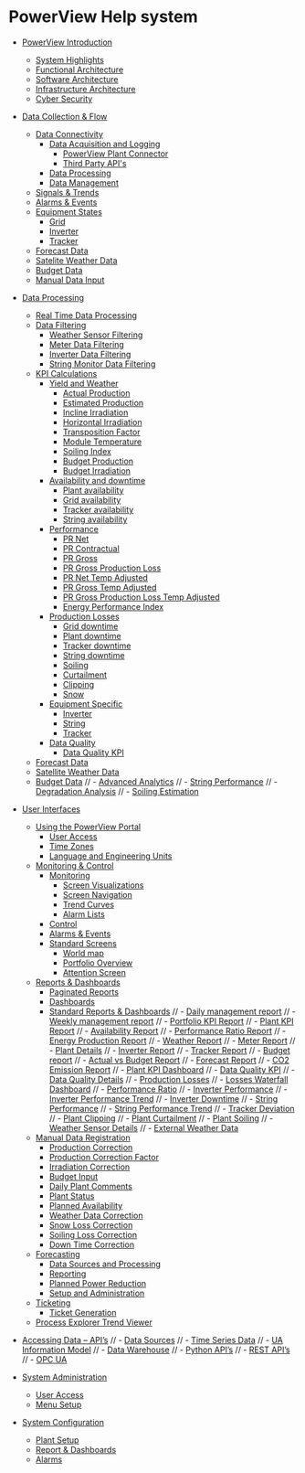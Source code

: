 # PowerView Help system

[](README.md)

- [PowerView Introduction](intro/README.md)
  - [System Highlights](intro/system_highlights.md)
  - [Functional Architecture](intro/functional_architecture.md)
  - [Software Architecture](intro/software_architecture.md)
  - [Infrastructure Architecture](intro/infrastructure_architecture.md)
  - [Cyber Security](intro/cyber_security.md)
- [Data Collection & Flow](data_collection/README.md)
  - [Data Connectivity](data_collection/connectivity/README.md)
    - [Data Acquisition and Logging](data_collection/connectivity/logging/README.md)
      - [PowerView Plant Connector](data_collection/connectivity/logging/plant_connector.md)
      - [Third Party API's](data_collection/connectivity/logging/third_party_APIs.md)
    - [Data Processing](data_collection/connectivity/processing.md)
    - [Data Management](data_collection/connectivity/management.md)
  - [Signals & Trends](data_collection/signals_trends.md)
  - [Alarms & Events](data_collection/alarms_and_events.md)
  - [Equipment States](data_collection/equipment_states/README.md)
    - [Grid](data_collection/equipment_states/grid.md)
    - [Inverter](data_collection/equipment_states/inverter.md)
    - [Tracker](data_collection/equipment_states/tracker.md)
  - [Forecast Data](data_collection/forecast_data.md)
  - [Satelite Weather Data](data_collection/satellite_weather_data.md)
  - [Budget Data](data_collection/budget_data.md)
  - [Manual Data Input](data_collection/manual_data_input.md)
- [Data Processing](data_processing/README.md)
  - [Real Time Data Processing](data_processing/real_time_data_processing.md)
  - [Data Filtering](data_processing/data_filtering/README.md)
    - [Weather Sensor Filtering](data_processing/data_filtering/weather_sensor_filtering.md)
    - [Meter Data Filtering](data_processing/data_filtering/meter_data_filtering.md)
    - [Inverter Data Filtering](data_processing/data_filtering/inverter_data_filtering.md)
    - [String Monitor Data Filtering](data_processing/data_filtering/string_monitor_data_filtering.md)
  - [KPI Calculations](data_processing/kpi/README.md)
    - [Yield and Weather](data_processing/kpi/yield_and_weather/README.md)
      - [Actual Production](data_processing/kpi/yield_and_weather/actual_production.md)
      - [Estimated Production](data_processing/kpi/yield_and_weather/estimated_production.md)
      - [Incline Irradiation](data_processing/kpi/yield_and_weather/incline_irradiation.md)
      - [Horizontal Irradiation](data_processing/kpi/yield_and_weather/horizontal_irradiation.md)
      - [Transposition Factor](data_processing/kpi/yield_and_weather/transposition_factor.md)
      - [Module Temperature](data_processing/kpi/yield_and_weather/module_temperature.md)
      - [Soiling Index](data_processing/kpi/yield_and_weather/soiling_index.md)
      - [Budget Production](data_processing/kpi/yield_and_weather/budget_production.md)
      - [Budget Irradiation](data_processing/kpi/yield_and_weather/budget_irradiation.md)
    - [Availability and downtime](data_processing/kpi/availability_and_downtime/README.md)
      - [Plant availability](data_processing/kpi/availability_and_downtime/plant_availability.md)
      - [Grid availability](data_processing/kpi/availability_and_downtime/grid_availability.md)
      - [Tracker availability](data_processing/kpi/availability_and_downtime/tracker_availability.md)
      - [String availability](data_processing/kpi/availability_and_downtime/string_availability.md)
    - [Performance](data_processing/kpi/performance/README.md)
      - [PR Net](data_processing/kpi/performance/pr_net.md)
      - [PR Contractual](data_processing/kpi/performance/pr_contractual.md)
      - [PR Gross](data_processing/kpi/performance/pr_gross.md)
      - [PR Gross Production Loss](data_processing/kpi/performance/pr_gross_production_loss.md)
      - [PR Net Temp Adjusted](data_processing/kpi/performance/pr_net_temp_adjusted.md)
      - [PR Gross Temp Adjusted](data_processing/kpi/performance/pr_gross_temp_adjusted.md)
      - [PR Gross Production Loss Temp Adjusted](data_processing/kpi/performance/pr_gross_production_loss_temp_adjusted.md)
      - [Energy Performance Index](data_processing/kpi/performance/energy_performance_index.md)
    - [Production Losses](data_processing/kpi/production_losses/README.md)
      - [Grid downtime](data_processing/kpi/production_losses/grid_down_time_production_losses.md)
      - [Plant downtime](data_processing/kpi/production_losses/plant_down_time_production_losses.md)
      - [Tracker downtime](data_processing/kpi/production_losses/tracker_down_time_production_losses.md)
      - [String downtime](data_processing/kpi/production_losses/string_down_time_production_losses.md)
      - [Soiling](data_processing/kpi/production_losses/soiling_production_losses.md)
      - [Curtailment](data_processing/kpi/production_losses/curtailment_production_losses.md)
      - [Clipping](data_processing/kpi/production_losses/clipping_production_losses.md)
      - [Snow](data_processing/kpi/production_losses/snow_production_losses.md)
    - [Equipment Specific](data_processing/kpi/equipment_specific/README.md)
      - [Inverter](data_processing/kpi/equipment_specific/equipment_inverter.md)
      - [String](data_processing/kpi/equipment_specific/equipment_string.md)
      - [Tracker](data_processing/kpi/equipment_specific/equipment_tracker.md)
    - [Data Quality](data_processing/kpi/data_quality/README.md)
      - [Data Quality KPI](data_processing/kpi/data_quality/data_quality_kpi.md)
  - [Forecast Data](data_processing/forecast_data.md)
  - [Satellite Weather Data](data_processing/satellite_weather_data.md)
  - [Budget Data](data_processing/budget_data.md)
//  - [Advanced Analytics](data_processing/advanced_analytics/README.md)
//    - [String Performance](data_processing/advanced_analytics/string_performance.md)
//    - [Degradation Analysis](data_processing/advanced_analytics/degradation_analysis.md)
//    - [Soiling Estimation](data_processing/advanced_analytics/soiling_estimation.md)

- [User Interfaces](user_interfaces/README.md)
  - [Using the PowerView Portal](user_interfaces/usage/README.md)
    - [User Access](user_interfaces/usage/user_access.md)
    - [Time Zones](user_interfaces/usage/time_zones.md)
    - [Language and Engineering Units](user_interfaces/usage/language_and_eu.md)
  - [Monitoring & Control](user_interfaces/monitoring_and_control/README.md)
    - [Monitoring](user_interfaces/monitoring_and_control/monitoring/README.md)
      - [Screen Visualizations](user_interfaces/monitoring_and_control/monitoring/screen_visualizations.md)
      - [Screen Navigation](user_interfaces/monitoring_and_control/monitoring/screen_navigation.md)
      - [Trend Curves](user_interfaces/monitoring_and_control/monitoring/trend_curves.md)
      - [Alarm Lists](user_interfaces/monitoring_and_control/monitoring/alarm_lists.md)
    - [Control](user_interfaces/monitoring_and_control/control.md)
    - [Alarms & Events](user_interfaces/monitoring_and_control/alarms_and_events.md)
    - [Standard Screens](user_interfaces/monitoring_and_control/standard_screens/README.md)
      - [World map](user_interfaces/monitoring_and_control/standard_screens/world_map.md)
      - [Portfolio Overview](user_interfaces/monitoring_and_control/standard_screens/portfolio_overview.md)
      - [Attention Screen](user_interfaces/monitoring_and_control/standard_screens/attention_screen.md)
  - [Reports & Dashboards](user_interfaces/reports_and_dashboards/README.md)
    - [Paginated Reports](user_interfaces/reports_and_dashboards/paginated_reports.md)
    - [Dashboards](user_interfaces/reports_and_dashboards/dashboards.md)
    - [Standard Reports & Dashboards](user_interfaces/reports_and_dashboards/standard/README.md)
//      - [Daily management report](user_interfaces/reports_and_dashboards/standard/daily_management_report.md)
//      - [Weekly management report](user_interfaces/reports_and_dashboards/standard/weekly_management_report.md)
//      - [Portfolio KPI Report](user_interfaces/reports_and_dashboards/standard/portfolio_kpi_report.md)
//      - [Plant KPI Report](user_interfaces/reports_and_dashboards/standard/plant_kpi_report.md)
//      - [Availability Report](user_interfaces/reports_and_dashboards/standard/availability_report.md)
//      - [Performance Ratio Report](user_interfaces/reports_and_dashboards/standard/performance_ratio)
//      - [Energy Production Report](user_interfaces/reports_and_dashboards/standard/energy_production_report.md)
//      - [Weather Report](user_interfaces/reports_and_dashboards/standard/weather_report.md)
//      - [Meter Report](user_interfaces/reports_and_dashboards/standard/meter_report.md)
//      - [Plant Details](user_interfaces/reports_and_dashboards/standard/plant_details.md)
//      - [Inverter Report](user_interfaces/reports_and_dashboards/standard/inverter_report.md)
//      - [Tracker Report](user_interfaces/reports_and_dashboards/standard/tracker_report.md)
//      - [Budget report](user_interfaces/reports_and_dashboards/standard/budget_report.md)
//      - [Actual vs Budget Report](user_interfaces/reports_and_dashboards/standard/actual_vs_budget_report.md)
//      - [Forecast Report](user_interfaces/reports_and_dashboards/standard/forecast_report.md)
//      - [CO2 Emission Report](user_interfaces/reports_and_dashboards/standard/co2_emission_report.md)
//      - [Plant KPI Dashboard](user_interfaces/reports_and_dashboards/standard/plant_kpi_dashboard.md)
//      - [Data Quality KPI](user_interfaces/reports_and_dashboards/standard/data_quality_kpi.md)
//      - [Data Quality Details](user_interfaces/reports_and_dashboards/standard/data_quality_details.md)
//      - [Production Losses](user_interfaces/reports_and_dashboards/standard/production_losses.md)
//      - [Losses Waterfall Dashboard](user_interfaces/reports_and_dashboards/standard/losses_waterfall_dashboard.md)
//      - [Performance Ratio](user_interfaces/reports_and_dashboards/standard/performance_ratio.md)
//      - [Inverter Performance](user_interfaces/reports_and_dashboards/standard/inverter_performance.md)
//      - [Inverter Performance Trend](user_interfaces/reports_and_dashboards/standard/inverter_performance_trend.md)
//      - [Inverter Downtime](user_interfaces/reports_and_dashboards/standard/inverter_downtime.md)
//      - [String Performance](user_interfaces/reports_and_dashboards/standard/string_performance.md)
//      - [String Performance Trend](user_interfaces/reports_and_dashboards/standard/string_performance.md)
//      - [Tracker Deviation](user_interfaces/reports_and_dashboards/standard/tracker_deviation.md)
//      - [Plant Clipping](user_interfaces/reports_and_dashboards/standard/plant_clipping.md)
//      - [Plant Curtailment](user_interfaces/reports_and_dashboards/standard/plant_curtailment.md)
//      - [Plant Soiling](user_interfaces/reports_and_dashboards/standard/plant_soiling.md)
//      - [Weather Sensor Details](user_interfaces/reports_and_dashboards/standard/weather_sensor_details.md)
//      - [External Weather Data](user_interfaces/reports_and_dashboards/standard/external_weather_data.md)
  - [Manual Data Registration](user_interfaces/manual/README.md)
    - [Production Correction](user_interfaces/manual/production_correction.md)
    - [Production Correction Factor](user_interfaces/manual/production_correction_factor.md)
    - [Irradiation Correction](user_interfaces/manual/irradiation_correction.md)
    - [Budget Input](user_interfaces/manual/budget_input.md)
    - [Daily Plant Comments](user_interfaces/manual/daily_plant_comments.md)
    - [Plant Status](user_interfaces/manual/plant_status.md)
    - [Planned Availability](user_interfaces/manual/planned_availability.md)
    - [Weather Data Correction](user_interfaces/manual/weather_data_correction.md)
    - [Snow Loss Correction](user_interfaces/manual/snow_loss_correction.md)
    - [Soiling Loss Correction](user_interfaces/manual/soiling_loss_correction.md)
    - [Down Time Correction](user_interfaces/manual/down_time_correction.md)
  - [Forecasting](user_interfaces/forecasting/README.md)
    - [Data Sources and Processing](user_interfaces/forecasting/data_sources_and_processing.md)
    - [Reporting](user_interfaces/forecasting/reporting.md)
    - [Planned Power Reduction](user_interfaces/forecasting/planned_power_reduction.md)
    - [Setup and Administration](user_interfaces/forecasting/setup_and_administration.md)
  - [Ticketing](user_interfaces/ticketing/README.md)
    - [Ticket Generation](user_interfaces/ticketing/ticket_generation.md)
  - [Process Explorer Trend Viewer](user_interfaces/process_explorer.md)

- [Accessing Data – API’s](data_access/README.md)
//  - [Data Sources](data_access/data_sources/README.md)
//    - [Time Series Data](data_access/data_sources/time_series_data.md)
//    - [UA Information Model](data_access/data_sources/ua_information_model.md)
//    - [Data Warehouse](data_access/data_sources/data_warehouse.md)
//  - [Python API’s](data_access/python_api.md)
//  - [REST API’s](data_access/rest_api.md)
//  - [OPC UA](data_access/opc_ua.md)

- [System Administration](system_administration/README.md)
  - [User Access](system_administration/user_access.md)
  - [Menu Setup](system_administration/menu_setup.md)

- [System Configuration](system_configuration/README.md)
  - [Plant Setup](system_configuration/plant_setup.md)
  - [Report & Dashboards](system_configuration/report_and_dashboards.md)
  - [Alarms](system_configuration/alarms.md)
